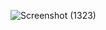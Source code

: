![Screenshot (1323)](https://user-images.githubusercontent.com/71547739/183851768-fbcc86e1-3493-4a59-b897-97afa79175fc.png)
